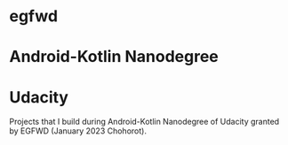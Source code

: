 # egfwd
# Android-Kotlin Nanodegree
# Udacity

Projects that I build during Android-Kotlin Nanodegree of Udacity granted by EGFWD (January 2023 Chohorot).
